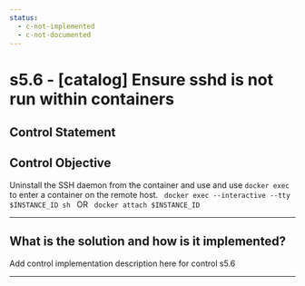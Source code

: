 ```yaml
---
status:
  - c-not-implemented
  - c-not-documented
---
```


# s5.6 - \[catalog\] Ensure sshd is not run within containers

## Control Statement

## Control Objective

Uninstall the SSH daemon from the container and use and use `docker exec` to enter a container on the remote host.    ```  docker exec --interactive --tty $INSTANCE_ID sh  ```  OR  ```  docker attach $INSTANCE_ID  ```

______________________________________________________________________

## What is the solution and how is it implemented?

Add control implementation description here for control s5.6

______________________________________________________________________
